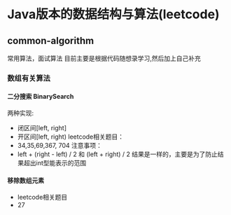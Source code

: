 # Java版本的数据结构与算法(leetcode)
## common-algorithm
常用算法，面试算法
目前主要是根据代码随想录学习,然后加上自己补充
### 数组有关算法
#### 二分搜索 BinarySearch
两种实现:
- 闭区间[left, right]
- 开区间[left, right)
leetcode相关题目：
- 34,35,69,367, 704
注意事项：
- left + (right - left) / 2 和 (left + right) / 2 结果是一样的，主要是为了防止结果超出int型能表示的范围 

#### 移除数组元素
- leetcode相关题目
- 27